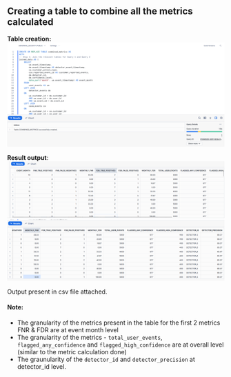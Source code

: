 ## Creating a table to combine all the metrics calculated

**Table creation:**
![alt text](image.png)

**Result output**:
![alt text](image-1.png)
![alt text](image-2.png)

Output present in csv file attached. 

#### Note: 
- The granularity of the metrics present in the table for the first 2 metrics FNR & FDR are at event month level
- The granularity of the metrics - `total_user_events`, `flagged_any_confidence` and `flagged_high_confidence` are at overall level (similar to the metric calculation done)
- The graunularity of the `detector_id` and `detector_precision` at detector_id level. 